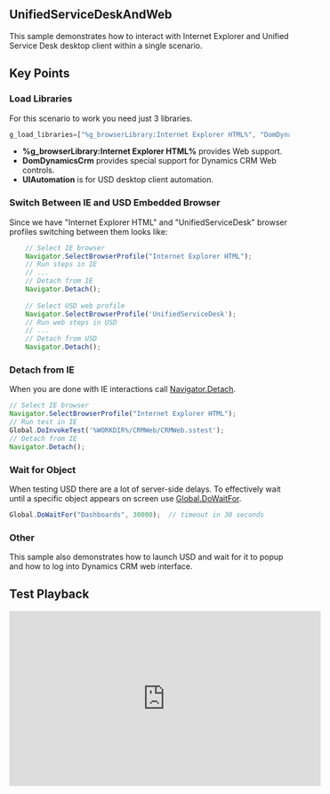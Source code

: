 ## UnifiedServiceDeskAndWeb

This sample demonstrates how to interact with Internet Explorer and Unified Service Desk desktop client within a single scenario.

## Key Points

### Load Libraries

For this scenario to work you need just 3 libraries.

```javascript
g_load_libraries=["%g_browserLibrary:Internet Explorer HTML%", "DomDynamicsCrm", "UIAutomation"];
```
- **%g_browserLibrary:Internet Explorer HTML%** provides Web support.
- **DomDynamicsCrm** provides special support for Dynamics CRM Web controls.
- **UIAutomation** is for USD desktop client automation.

### Switch Between IE and USD Embedded Browser

Since we have "Internet Explorer HTML" and "UnifiedServiceDesk" browser profiles switching between them looks like:

```javascript
	// Select IE browser
	Navigator.SelectBrowserProfile("Internet Explorer HTML");
	// Run steps in IE
    // ...
	// Detach from IE
	Navigator.Detach();
	
	// Select USD web profile
	Navigator.SelectBrowserProfile('UnifiedServiceDesk');
    // Run web steps in USD
    // ...
	// Detach from USD
	Navigator.Detach();
```

### Detach from IE

When you are done with IE interactions call [Navigator.Detach](https://rapisedoc.inflectra.com/Libraries/Navigator/#Detach).

```javascript
// Select IE browser
Navigator.SelectBrowserProfile("Internet Explorer HTML");
// Run test in IE
Global.DoInvokeTest('%WORKDIR%/CRMWeb/CRMWeb.sstest');
// Detach from IE
Navigator.Detach();
```

### Wait for Object

When testing USD there are a lot of server-side delays. To effectively wait until a specific object appears on screen use [Global.DoWaitFor](https://rapisedoc.inflectra.com/Libraries/Global/#DoWaitFor).

```javascript
Global.DoWaitFor("Dashboards", 30000);  // timeout in 30 seconds
```

### Other

This sample also demonstrates how to launch USD and wait for it to popup and how to log into Dynamics CRM web interface.

## Test Playback

<iframe width="560" height="315" src="https://www.youtube.com/embed/KnzvpdXYPKo" frameborder="0" allow="accelerometer; autoplay; encrypted-media; gyroscope; picture-in-picture" allowfullscreen></iframe>

